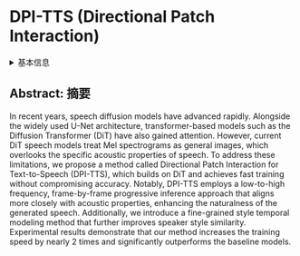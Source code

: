 # DPI-TTS (Directional Patch Interaction)

<details>
<summary>基本信息</summary>

- 标题: "DPI-TTS: Directional Patch Interaction for Fast-Converging and Style Temporal Modeling in Text-to-Speech"
- 作者:
  - 01 Xin Qi
  - 02 Ruibo Fu
  - 03 Zhengqi Wen
  - 04 Tao Wang
  - 05 Chunyu Qiang
  - 06 Jianhua Tao
  - 07 Chenxing Li
  - 08 Yi Lu
  - 09 Shuchen Shi
  - 10 Zhiyong Wang
  - 11 Xiaopeng Wang
  - 12 Yuankun Xie
  - 13 Yukun Liu
  - 14 Xuefei Liu,
  - 15 Guanjun Li
- 链接:
  - [ArXiv](https://arxiv.org/abs/2409.11835)
  - [Publication] Submitted to ICASSP 2025
  - [Github](https://github.com/7Xin/DPI-TTS)
  - [Demo](https://7xin.github.io/DPI-TTS/)
- 文件:
  - [ArXiv](_PDF/2409.11835v1__DPI-TTS__Directional_Path_Interaction_for_Fast-Converging_&_Style_Temporal_Modeling_in_Text-to-Speech.pdf)
  - [Publication] #TODO

</details>

## Abstract: 摘要

In recent years, speech diffusion models have advanced rapidly.
Alongside the widely used U-Net architecture, transformer-based models such as the Diffusion Transformer (DiT) have also gained attention.
However, current DiT speech models treat Mel spectrograms as general images, which overlooks the specific acoustic properties of speech.
To address these limitations, we propose a method called Directional Patch Interaction for Text-to-Speech (DPI-TTS), which builds on DiT and achieves fast training without compromising accuracy.
Notably, DPI-TTS employs a low-to-high frequency, frame-by-frame progressive inference approach that aligns more closely with acoustic properties, enhancing the naturalness of the generated speech.
Additionally, we introduce a fine-grained style temporal modeling method that further improves speaker style similarity.
Experimental results demonstrate that our method increases the training speed by nearly 2 times and significantly outperforms the baseline models.
